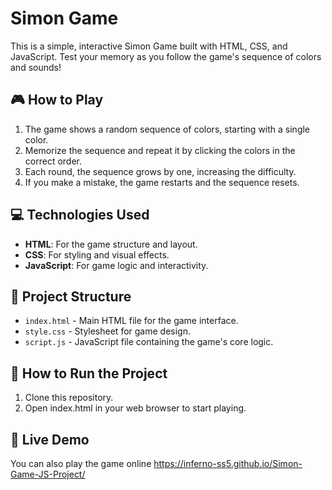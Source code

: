 # Simon Game

This is a simple, interactive Simon Game built with HTML, CSS, and JavaScript. Test your memory as you follow the game's sequence of colors and sounds!

## 🎮 How to Play
1. The game shows a random sequence of colors, starting with a single color.
2. Memorize the sequence and repeat it by clicking the colors in the correct order.
3. Each round, the sequence grows by one, increasing the difficulty.
4. If you make a mistake, the game restarts and the sequence resets.

## 💻 Technologies Used
- **HTML**: For the game structure and layout.
- **CSS**: For styling and visual effects.
- **JavaScript**: For game logic and interactivity.

## 📂 Project Structure
- `index.html` - Main HTML file for the game interface.
- `style.css` - Stylesheet for game design.
- `script.js` - JavaScript file containing the game's core logic.

## 🚀 How to Run the Project
1. Clone this repository.
2. Open index.html in your web browser to start playing.
## 🔗 Live Demo
You can also play the game online https://inferno-ss5.github.io/Simon-Game-JS-Project/
